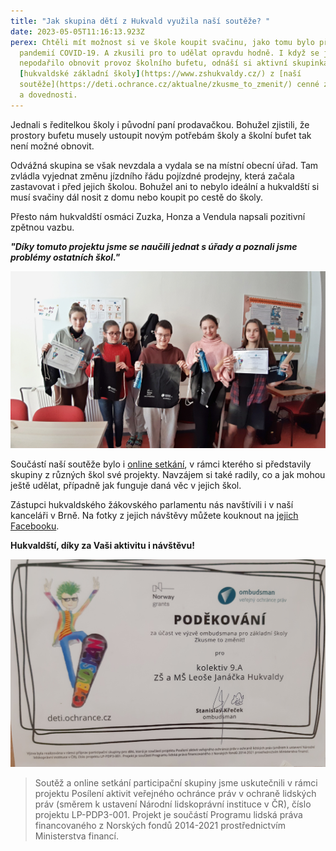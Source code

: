 ```yaml
---
title: "Jak skupina dětí z Hukvald využila naší soutěže? "
date: 2023-05-05T11:16:13.923Z
perex: Chtěli mít možnost si ve škole koupit svačinu, jako tomu bylo před
  pandemií COVID-19. A zkusili pro to udělat opravdu hodně. I když se jim
  nepodařilo obnovit provoz školního bufetu, odnáší si aktivní skupinka z
  [hukvaldské základní školy](https://www.zshukvaldy.cz/) z [naší
  soutěže](https://deti.ochrance.cz/aktualne/zkusme_to_zmenit/) cenné zkušenosti
  a dovednosti.
---
```

Jednali s ředitelkou školy i původní paní prodavačkou. Bohužel zjistili, že prostory bufetu musely ustoupit novým potřebám školy a školní bufet tak není možné obnovit.  

Odvážná skupina se však nevzdala a vydala se na místní obecní úřad. Tam zvládla vyjednat změnu jízdního řádu pojízdné prodejny, která začala zastavovat i před jejich školou. Bohužel ani to nebylo ideální a hukvaldští si musí svačiny dál nosit z domu nebo koupit po cestě do školy.

Přesto nám hukvaldští osmáci Zuzka, Honza a Vendula napsali pozitivní zpětnou vazbu. 

***"Díky tomuto projektu jsme se naučili jednat s úřady a poznali jsme problémy ostatních škol."***

![Hukvaldští parlamentáři s odměnami, které jsme jim zaslali za účast v soutěži.](20221222_090718.jpg "Hukvaldští parlamentáři s odměnami, které jsme jim zaslali za účast v soutěži.")

Součástí naší soutěže bylo i [online setkání](https://deti.ochrance.cz/aktualne/zkusme_to_zmenit/), v rámci kterého si představily skupiny z různých škol své projekty. Navzájem si také radily, co a jak mohou ještě udělat, případně jak funguje daná věc v jejich škol. 

Zástupci hukvaldského žákovského parlamentu nás navštívili i v naší kanceláři v Brně. Na fotky z jejich návštěvy můžete kouknout na [jejich Facebooku](https://www.facebook.com/media/set/?set=a.684952596966462&type=3). 

**Hukvaldští, díky za Vaši aktivitu i návštěvu!**

![Poděkování za účast v naší soutěži.](20221222_105835.jpg)

> Soutěž a online setkání participační skupiny jsme uskutečnili v rámci projektu Posílení aktivit veřejného ochránce práv v ochraně lidských práv (směrem k ustavení Národní lidskoprávní instituce v ČR), číslo projektu LP-PDP3-001. Projekt je součástí Programu lidská práva financovaného z Norských fondů 2014-2021 prostřednictvím Ministerstva financí.